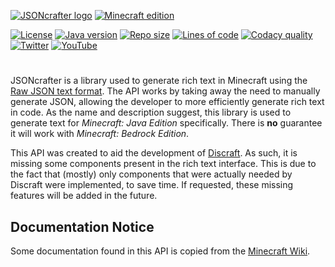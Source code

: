 <!-- Font: Minecraft Evenings, found at: https://www.fontspace.com/minecraft-evenings-font-f17735 -->
[![JSONcrafter logo](https://user-images.githubusercontent.com/5157755/125183780-d6f06480-e1de-11eb-8e99-924f6a566a1e.png)](#)
[![Minecraft edition](https://user-images.githubusercontent.com/5157755/125366926-c81fc400-e33c-11eb-89b2-6ffcba67267e.png)](#)

[![License](https://img.shields.io/github/license/whirvis/mc-text-java)](https://choosealicense.com/licenses/mit/)
[![Java version](https://img.shields.io/badge/version-8-orange?style=flat&logo=java)](#)
[![Repo size](https://img.shields.io/github/repo-size/whirvis/mc-text-java)](#)
[![Lines of code](https://img.shields.io/tokei/lines/github/whirvis/mc-text-java)](#)
[![Codacy quality](https://app.codacy.com/project/badge/Grade/e05832a47aba460ead07c229c384461d)](https://www.codacy.com/gh/Whirvis/jsoncrafter-java/dashboard?utm_source=github.com&amp;utm_medium=referral&amp;utm_content=Whirvis/jsoncrafter-java&amp;utm_campaign=Badge_Grade)
[![Twitter](https://img.shields.io/twitter/follow/whirvis?color=%2300acee&label=%40whirvis&style=flat&logo=twitter)](#)
[![YouTube](https://img.shields.io/youtube/channel/subscribers/UC9wxFSON2eQRSxE2OUznP8w?label=Whirvis&style=flat&logo=youtube&logoColor=red)](#)

#
JSONcrafter is a library used to generate rich text in Minecraft using the [Raw JSON text format](https://minecraft.fandom.com/wiki/Raw_JSON_text_format).
The API works by taking away the need to manually generate JSON, allowing the developer to more efficiently generate rich text in code.
As the name and description suggest, this library is used to generate text for *Minecraft: Java Edition* specifically.
There is **no** guarantee it will work with *Minecraft: Bedrock Edition*.

This API was created to aid the development of [Discraft](https://github.com/whirvis/discraft).
As such, it is missing some components present in the rich text interface.
This is due to the fact that (mostly) only components that were actually needed by Discraft were implemented, to save time.
If requested, these missing features will be added in the future.

## Documentation Notice
Some documentation found in this API is copied from the [Minecraft Wiki](https://minecraft.fandom.com/wiki/Raw_JSON_text_format).
